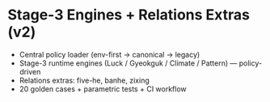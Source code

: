 # Stage-3 Engines + Relations Extras (v2)
- Central policy loader (env-first → canonical → legacy)
- Stage-3 runtime engines (Luck / Gyeokguk / Climate / Pattern) — policy-driven
- Relations extras: five-he, banhe, zixing
- 20 golden cases + parametric tests + CI workflow
